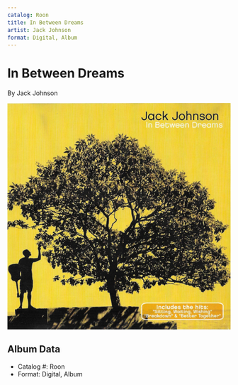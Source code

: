 ```yaml
---
catalog: Roon
title: In Between Dreams
artist: Jack Johnson
format: Digital, Album
---
```


# In Between Dreams

By Jack Johnson

![](../../assets/albumcovers/Jack_Johnson-In_Between_Dreams.png)

## Album Data

- Catalog #: Roon
- Format: Digital, Album

